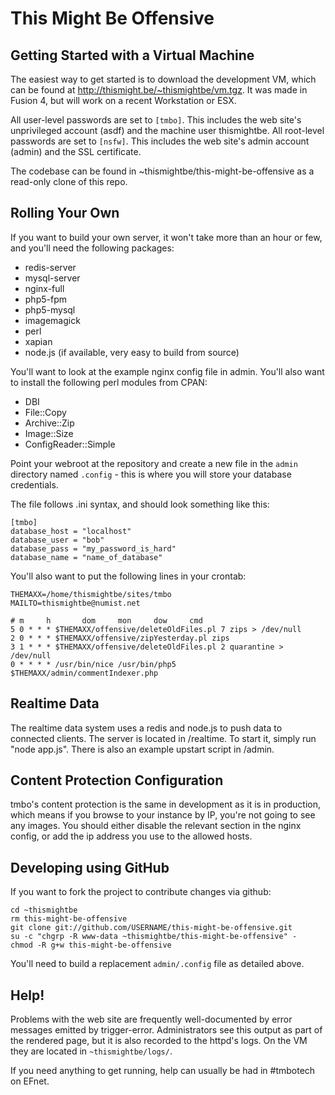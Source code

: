 This Might Be Offensive
=======================

Getting Started with a Virtual Machine
--------------------------------------

The easiest way to get started is to download the development VM, which can be found at http://thismight.be/~thismightbe/vm.tgz. It was made in Fusion 4, but will work on a recent Workstation or ESX.

All user-level passwords are set to `[tmbo]`. This includes the web site's unprivileged account (asdf) and the machine user thismightbe.
All root-level passwords are set to `[nsfw]`. This includes the web site's admin account (admin) and the SSL certificate.

The codebase can be found in ~thismightbe/this-might-be-offensive as a read-only clone of this repo.

Rolling Your Own
----------------

If you want to build your own server, it won't take more than an hour or few, and you'll need the following packages:

* redis-server
* mysql-server
* nginx-full
* php5-fpm
* php5-mysql
* imagemagick
* perl
* xapian
* node.js (if available, very easy to build from source)

You'll want to look at the example nginx config file in admin. You'll also want to install the following perl modules from CPAN:

* DBI
* File::Copy
* Archive::Zip
* Image::Size
* ConfigReader::Simple

Point your webroot at the repository and create a new file in the `admin` directory named `.config` - this is where you will store your
database credentials.

The file follows .ini syntax, and should look something like this:

    [tmbo]
    database_host = "localhost"
    database_user = "bob"
    database_pass = "my_password_is_hard"
    database_name = "name_of_database"

You'll also want to put the following lines in your crontab:

    THEMAXX=/home/thismightbe/sites/tmbo
    MAILTO=thismightbe@numist.net
    
    # m     h       dom     mon     dow     cmd
    5 0 * * * $THEMAXX/offensive/deleteOldFiles.pl 7 zips > /dev/null
    2 0 * * * $THEMAXX/offensive/zipYesterday.pl zips
    3 1 * * * $THEMAXX/offensive/deleteOldFiles.pl 2 quarantine > /dev/null
    0 * * * * /usr/bin/nice /usr/bin/php5 $THEMAXX/admin/commentIndexer.php

Realtime Data
-------------------------

The realtime data system uses a redis and node.js to push data to connected clients.  The server is located in /realtime.  To start it, simply run "node app.js".  There is also an example upstart script in /admin.


Content Protection Configuration
-------------------------

tmbo's content protection is the same in development as it is in production, which means if you browse to your instance by IP, you're not going to see any images. You should either disable the relevant section in the nginx config, or add the ip address you use to the allowed hosts. 

Developing using GitHub
-----------------------

If you want to fork the project to contribute changes via github:

    cd ~thismightbe
    rm this-might-be-offensive
    git clone git://github.com/USERNAME/this-might-be-offensive.git
    su -c "chgrp -R www-data ~thismightbe/this-might-be-offensive" -
    chmod -R g+w this-might-be-offensive

You'll need to build a replacement `admin/.config` file as detailed above.

Help!
-----

Problems with the web site are frequently well-documented by error messages emitted by trigger-error. Administrators see this output as part of the rendered page, but it is also recorded to the httpd's logs. On the VM they are located in `~thismightbe/logs/`.

If you need anything to get running, help can usually be had in #tmbotech on EFnet.
